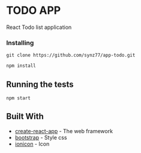 # TODO APP

React Todo list application 


### Installing



```
git clone https://github.com/synz77/app-todo.git
```

```
npm install
```

## Running the tests

```
npm start
```


## Built With

* [create-react-app](https://github.com/facebook/create-react-app) - The web framework 
* [bootstrap](https://getbootstrap.com/docs/4.1) - Style css
* [ionicon](https://ionicons.com/) - Icon




